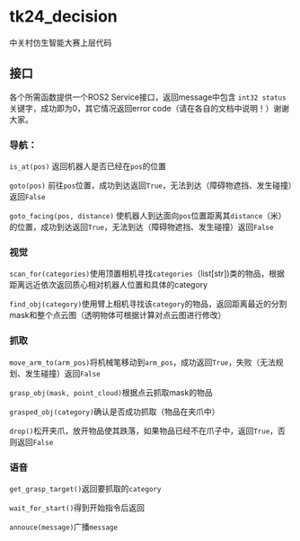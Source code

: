 # tk24_decision
中关村仿生智能大赛上层代码



## 接口
各个所需函数提供一个ROS2 Service接口，返回message中包含 `int32 status` 关键字，成功即为0，其它情况返回error code（请在各自的文档中说明！）谢谢大家。

### 导航：
`is_at(pos)` 返回机器人是否已经在`pos`的位置

`goto(pos)` 前往`pos`位置，成功到达返回`True`，无法到达（障碍物遮挡、发生碰撞）返回`False`

`goto_facing(pos, distance)` 使机器人到达面向`pos`位置距离其`distance`（米）的位置，成功到达返回`True`，无法到达（障碍物遮挡、发生碰撞）返回`False`


### 视觉
`scan_for(categories)`使用顶置相机寻找`categories`（list[str])类的物品，根据距离远近依次返回质心相对机器人位置和具体的category

`find_obj(category)`使用臂上相机寻找该`category`的物品，返回距离最近的分割mask和整个点云图（透明物体可根据计算对点云图进行修改）


### 抓取
`move_arm_to(arm_pos)`将机械笔移动到`arm_pos`，成功返回`True`，失败（无法规划、发生碰撞）返回`False`

`grasp_obj(mask, point_cloud)`根据点云抓取mask的物品

`grasped_obj(category)`确认是否成功抓取（物品在夹爪中）

`drop()`松开夹爪，放开物品使其跌落，如果物品已经不在爪子中，返回`True`，否则返回`False`


### 语音
`get_grasp_target()`返回要抓取的`category`

`wait_for_start()`得到开始指令后返回

`annouce(message)`广播`message`

